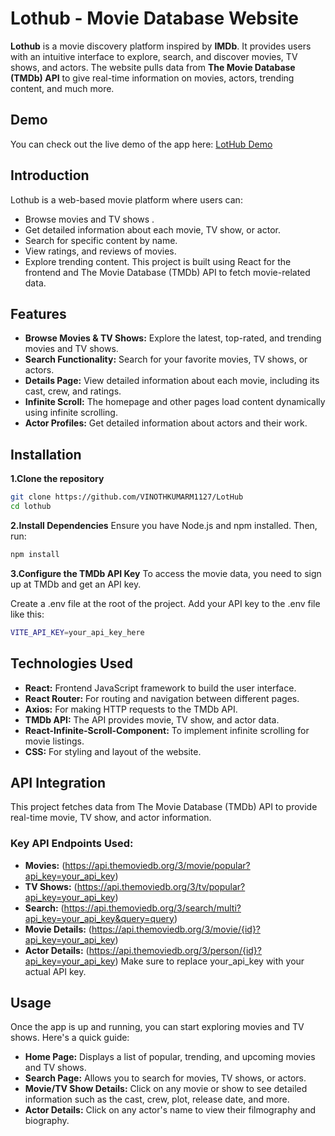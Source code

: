 # Lothub - Movie Database Website
**Lothub** is a movie discovery platform inspired by **IMDb**. It provides users with an intuitive interface to explore, search, and discover movies, TV shows, and actors. The website pulls data from **The Movie Database (TMDb) API** to give real-time information on movies, actors, trending content, and much more.

## Demo

You can check out the live demo of the app here: [LotHub Demo](https://lothub.netlify.app)

## Introduction
Lothub is a web-based movie platform where users can:

- Browse movies and TV shows .
- Get detailed information about each movie, TV show, or actor.
- Search for specific content by name.
- View ratings, and reviews of movies.
- Explore trending content.
This project is built using React for the frontend and The Movie Database (TMDb) API to fetch movie-related data.

## Features
- **Browse Movies & TV Shows:** Explore the latest, top-rated, and trending movies and TV shows.
- **Search Functionality:** Search for your favorite movies, TV shows, or actors.
- **Details Page:** View detailed information about each movie, including its cast, crew, and ratings.
- **Infinite Scroll:** The homepage and other pages load content dynamically using infinite scrolling.
- **Actor Profiles:** Get detailed information about actors and their work.

## Installation

**1.Clone the repository**
```bash
git clone https://github.com/VINOTHKUMARM1127/LotHub
cd lothub
```
**2.Install Dependencies**
Ensure you have Node.js and npm installed. Then, run:
```bash
npm install
```

**3.Configure the TMDb API Key**
To access the movie data, you need to sign up at TMDb and get an API key.

Create a .env file at the root of the project.
Add your API key to the .env file like this:
```bash
VITE_API_KEY=your_api_key_here
```

## Technologies Used
- **React:** Frontend JavaScript framework to build the user interface.
- **React Router:** For routing and navigation between different pages.
- **Axios:** For making HTTP requests to the TMDb API.
- **TMDb API:** The API provides movie, TV show, and actor data.
- **React-Infinite-Scroll-Component:** To implement infinite scrolling for movie listings.
- **CSS:** For styling and layout of the website.

## API Integration
This project fetches data from The Movie Database (TMDb) API to provide real-time movie, TV show, and actor information.

### Key API Endpoints Used:
- **Movies:** (https://api.themoviedb.org/3/movie/popular?api_key=your_api_key)
- **TV Shows:** (https://api.themoviedb.org/3/tv/popular?api_key=your_api_key)
- **Search:** (https://api.themoviedb.org/3/search/multi?api_key=your_api_key&query=query)
- **Movie Details:** (https://api.themoviedb.org/3/movie/{id}?api_key=your_api_key)
- **Actor Details:** (https://api.themoviedb.org/3/person/{id}?api_key=your_api_key)
Make sure to replace your_api_key with your actual API key.

## Usage
Once the app is up and running, you can start exploring movies and TV shows. Here's a quick guide:

- **Home Page:** Displays a list of popular, trending, and upcoming movies and TV shows.
- **Search Page:** Allows you to search for movies, TV shows, or actors.
- **Movie/TV Show Details:** Click on any movie or show to see detailed information such as the cast, crew, plot, release date, and more.
- **Actor Details:** Click on any actor's name to view their filmography and biography.
